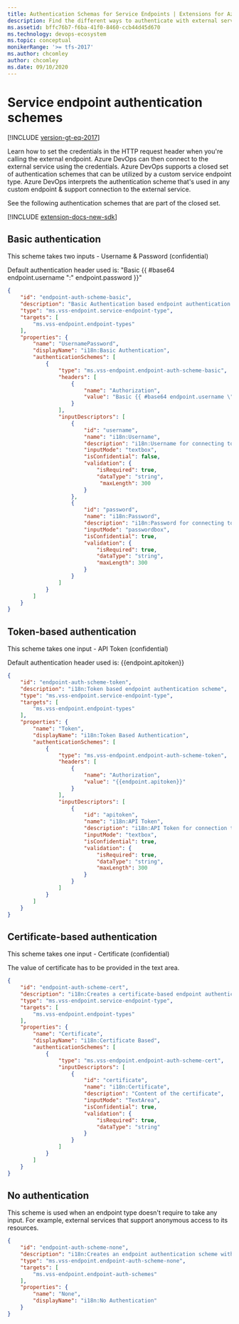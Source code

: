 ```yaml
---
title: Authentication Schemas for Service Endpoints | Extensions for Azure DevOps
description: Find the different ways to authenticate with external services using service endpoints in Azure DevOps extensions.
ms.assetid: bffc76b7-f6ba-41f0-8460-ccb44d45d670
ms.technology: devops-ecosystem
ms.topic: conceptual
monikerRange: '>= tfs-2017'
ms.author: chcomley
author: chcomley
ms.date: 09/10/2020
---
```


# Service endpoint authentication schemes

[!INCLUDE [version-gt-eq-2017](../../includes/version-gt-eq-2017.md)]

Learn how to set the credentials in the HTTP request header when you're calling the external endpoint. Azure DevOps can then connect to the external service using the credentials. Azure DevOps supports a closed set of authentication schemes 
that can be utilized by a custom service endpoint type. Azure DevOps interprets the authentication scheme that's used in any custom endpoint & support connection to the external service.

See the following authentication schemes that are part of the closed set.

[!INCLUDE [extension-docs-new-sdk](../../includes/extension-docs-new-sdk.md)]

## Basic authentication

This scheme takes two inputs - Username & Password (confidential)

Default authentication header used is: "Basic {{ #base64 endpoint.username \":\" endpoint.password }}"

```json
{
    "id": "endpoint-auth-scheme-basic",
    "description": "Basic Authentication based endpoint authentication scheme",
    "type": "ms.vss-endpoint.service-endpoint-type",
    "targets": [
        "ms.vss-endpoint.endpoint-types"
    ],
    "properties": {
        "name": "UsernamePassword",
        "displayName": "i18n:Basic Authentication",
        "authenticationSchemes": [
            {
                "type": "ms.vss-endpoint.endpoint-auth-scheme-basic",
                "headers": [
                    {
                        "name": "Authorization",
                        "value": "Basic {{ #base64 endpoint.username \":\" endpoint.password }}"
                    }
                ],
                "inputDescriptors": [
                    {
                        "id": "username",
                        "name": "i18n:Username",
                        "description": "i18n:Username for connecting to the endpoint",
                        "inputMode": "textbox",
                        "isConfidential": false,
                        "validation": {
                            "isRequired": true,
                            "dataType": "string",
                             "maxLength": 300
                        }
                    },
                    {   
                        "id": "password",
                        "name": "i18n:Password",
                        "description": "i18n:Password for connecting to the endpoint",
                        "inputMode": "passwordbox",
                        "isConfidential": true,
                        "validation": {
                            "isRequired": true,
                            "dataType": "string",
                            "maxLength": 300
                        }
                    }
                ]
            }
        ]
    }
}
```

## Token-based authentication

This scheme takes one input - API Token (confidential)

Default authentication header used is: {{endpoint.apitoken}}

```json
{
    "id": "endpoint-auth-scheme-token",
    "description": "i18n:Token based endpoint authentication scheme",
    "type": "ms.vss-endpoint.service-endpoint-type",
    "targets": [
        "ms.vss-endpoint.endpoint-types"
    ],
    "properties": {
        "name": "Token",
        "displayName": "i18n:Token Based Authentication",
        "authenticationSchemes": [
            {
                "type": "ms.vss-endpoint.endpoint-auth-scheme-token",
                "headers": [
                    {
                        "name": "Authorization",
                        "value": "{{endpoint.apitoken}}"
                    }
                ],
                "inputDescriptors": [
                    {
                        "id": "apitoken",
                        "name": "i18n:API Token",
                        "description": "i18n:API Token for connection to endpoint",
                        "inputMode": "textbox",
                        "isConfidential": true,
                        "validation": {
                            "isRequired": true,
                            "dataType": "string",
                            "maxLength": 300
                        }
                    }
                ]
            }
        ]
    }
}
```

## Certificate-based authentication

This scheme takes one input - Certificate (confidential)

The value of certificate has to be provided in the text area.

```json
{
    "id": "endpoint-auth-scheme-cert",
    "description": "i18n:Creates a certificate-based endpoint authentication scheme",
    "type": "ms.vss-endpoint.service-endpoint-type",
    "targets": [
        "ms.vss-endpoint.endpoint-types"
    ],
    "properties": {
        "name": "Certificate",
        "displayName": "i18n:Certificate Based",
        "authenticationSchemes": [
            {
                "type": "ms.vss-endpoint.endpoint-auth-scheme-cert",
                "inputDescriptors": [
                    {
                        "id": "certificate",
                        "name": "i18n:Certificate",
                        "description": "Content of the certificate",
                        "inputMode": "TextArea",
                        "isConfidential": true,
                        "validation": {
                            "isRequired": true,
                            "dataType": "string"
                        }
                    }
                ]
            }
        ]
    }
}
```

## No authentication

This scheme is used when an endpoint type doesn't require to take any input. For example, external services that support anonymous access to its resources.

```json
{
    "id": "endpoint-auth-scheme-none",
    "description": "i18n:Creates an endpoint authentication scheme with no authentication.",
    "type": "ms.vss-endpoint.endpoint-auth-scheme-none",
    "targets": [
        "ms.vss-endpoint.endpoint-auth-schemes"
    ],
    "properties": {
        "name": "None",
        "displayName": "i18n:No Authentication"
    }
}
```
